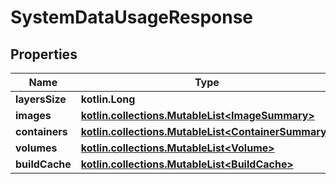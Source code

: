 
# SystemDataUsageResponse

## Properties
Name | Type | Description | Notes
------------ | ------------- | ------------- | -------------
**layersSize** | **kotlin.Long** |  |  [optional]
**images** | [**kotlin.collections.MutableList&lt;ImageSummary&gt;**](ImageSummary.md) |  |  [optional]
**containers** | [**kotlin.collections.MutableList&lt;ContainerSummary&gt;**](ContainerSummary.md) |  |  [optional]
**volumes** | [**kotlin.collections.MutableList&lt;Volume&gt;**](Volume.md) |  |  [optional]
**buildCache** | [**kotlin.collections.MutableList&lt;BuildCache&gt;**](BuildCache.md) |  |  [optional]



